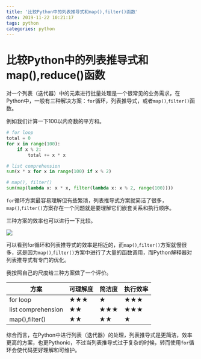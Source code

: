 ```yaml
---
title: '比较Python中的列表推导式和map(),filter()函数'
date: 2019-11-22 10:21:17
tags: python
categories: python
---
```


# 比较Python中的列表推导式和map(),reduce()函数

对一个列表（迭代器）中的元素进行批量处理是一个很常见的业务需求，在Python中，一般有三种解决方案：`for`循环，列表推导式，或者`map()`,`filter()`函数。

例如我们计算一下100以内奇数的平方和。

```python
# for loop
total = 0
for x in range(100):
    if x % 2:
        total += x * x
```
```python
# list comprehension
sum(x * x for x in range(100) if x % 2)
```

```python
# map(), filter()
sum(map(lambda x: x * x, filter(lambda x: x % 2, range(100))))
```

`for`循环方案最容易理解但有些繁琐，列表推导式方案就简洁了很多，`map()`,`filter()`方案存在一个问题就是要理解它们嵌套关系和执行顺序。

三种方案的效率也可以进行一下比较。

![](/image/0001.png)

可以看到for循环和列表推导式的效率是相近的，而`map()`,`filter()`方案就慢很多，这是因为`map()`,`filter()`方案中进行了大量的函数调用，而Python解释器对列表推导式有专门的优化。

我按照自己的尺度给三种方案做了一个评价。


|方案  |可理解度  |简洁度  | 执行效率 |
|---------|---------|---------|---------|
|for loop     |   ★★★      |   ★      |★★★|
|list comprehension     |   ★★      |   ★★★      |★★★|
|map(),filter()     |  ★★       |  ★★       |★|

综合而言，在Python中进行列表（迭代器）的处理，列表推导式是更简洁，效率更高的方案，也更Pythonic，不过当列表推导式过于复杂的时候，转而使用`for`循环会使代码更好理解和可维护。


